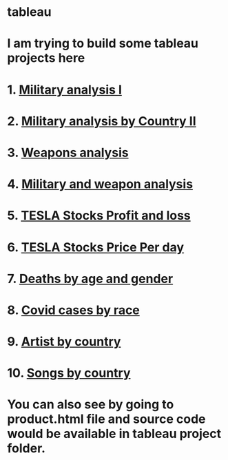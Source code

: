 # tableau
# I am trying to build some tableau projects here
# 1. [Military analysis I](https://public.tableau.com/profile/john2667#!/vizhome/Militaryandweapons/Militaryandweaponsanalysis)
# 2. [Military analysis by Country II](https://public.tableau.com/profile/john2667#!/vizhome/Militaryandweapons/Militaryandweaponsanalysis)
# 3. [Weapons analysis](https://public.tableau.com/profile/john2667#!/vizhome/Militaryandweapons/Militaryandweaponsanalysis)
# 4. [Military and weapon analysis](https://public.tableau.com/profile/john2667#!/vizhome/Militaryandweapons/Militaryandweaponsanalysis)
# 5. [TESLA Stocks Profit and loss](https://public.tableau.com/profile/john2667#!/vizhome/TESLADAILYSTOCKS/TESLASTOCKSPROFITLOSS)
# 6. [TESLA Stocks Price Per day](https://public.tableau.com/profile/john2667#!/vizhome/TESLADAILYSTOCKS/TESLASTOCKSPROFITLOSS)
# 7. [Deaths by age and gender](https://public.tableau.com/profile/john2667#!/vizhome/ArtistByCountry/ArtistByCountry)
# 8. [Covid cases by race](https://public.tableau.com/profile/john2667#!/vizhome/ArtistByCountry/ArtistByCountry)
# 9. [Artist by country](https://public.tableau.com/profile/john2667#!/vizhome/ArtistByCountry/ArtistByCountry)
# 10. [Songs by country](https://public.tableau.com/profile/john2667#!/vizhome/ArtistByCountry/ArtistByCountry)

# You can also see by going to  product.html file and source code would be available in tableau project folder.

